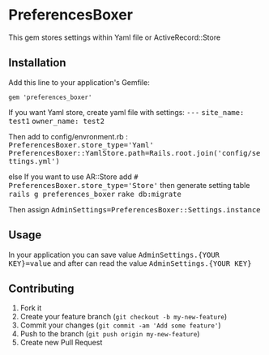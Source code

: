 # PreferencesBoxer

This gem stores settings within Yaml file or ActiveRecord::Store

## Installation

Add this line to your application's Gemfile:

    gem 'preferences_boxer'

If you want Yaml store, create yaml file with settings:
<tt> ---</tt>
<tt>site_name: test1</tt>
<tt>owner_name: test2</tt>

Then add to config/envronment.rb :
 <tt> PreferencesBoxer.store_type='Yaml'
PreferencesBoxer::YamlStore.path=Rails.root.join('config/settings.yml')</tt>

else If you want to use AR::Store add
<tt># PreferencesBoxer.store_type='Store'</tt>
then generate setting table
<tt>rails g preferences_boxer</tt>
<tt>rake db:migrate</tt>


Then assign 
<tt>AdminSettings=PreferencesBoxer::Settings.instance</tt>

## Usage

In your application you can save value <tt>AdminSettings.{YOUR KEY}=value</tt> and after can read the value <tt>AdminSettings.{YOUR KEY}</tt>


## Contributing

1. Fork it
2. Create your feature branch (`git checkout -b my-new-feature`)
3. Commit your changes (`git commit -am 'Add some feature'`)
4. Push to the branch (`git push origin my-new-feature`)
5. Create new Pull Request
